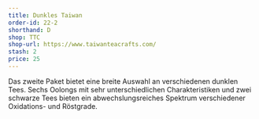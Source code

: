 ```yaml
---
title: Dunkles Taiwan
order-id: 22-2
shorthand: D
shop: TTC
shop-url: https://www.taiwanteacrafts.com/
stash: 2
price: 25
---
```

Das zweite Paket bietet eine breite Auswahl an verschiedenen dunklen Tees. Sechs Oolongs mit sehr unterschiedlichen Charakteristiken und zwei schwarze Tees bieten ein abwechslungsreiches Spektrum verschiedener Oxidations- und Röstgrade.